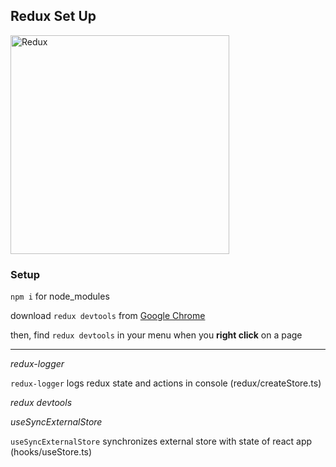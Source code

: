 ## Redux Set Up

<img src="https://images.unsplash.com/photo-1603126857599-f6e157fa2fe6?ixlib=rb-1.2.1&ixid=MnwxMjA3fDB8MHxwaG90by1wYWdlfHx8fGVufDB8fHx8&auto=format&fit=crop&w=1170&q=80" alt="Redux" width="350" />

### Setup

`npm i` for node_modules

download `redux devtools` from [Google Chrome](https://chrome.google.com/webstore/detail/redux-devtools/lmhkpmbekcpmknklioeibfkpmmfibljd?hl=en)

then, find `redux devtools` in your menu when you **right click** on a page
***

_redux-logger_

`redux-logger` logs redux state and actions in console (redux/createStore.ts)

_redux devtools_

_useSyncExternalStore_

`useSyncExternalStore` synchronizes external store with state of react app (hooks/useStore.ts)